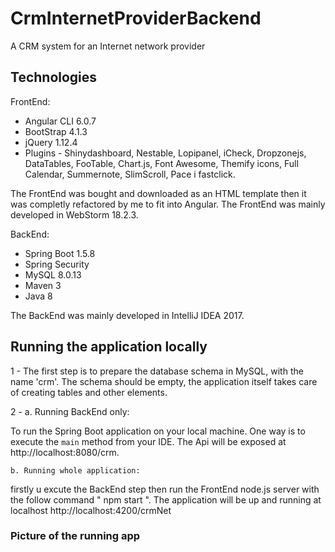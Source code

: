 # CrmInternetProviderBackend
A CRM system for an Internet network provider

## Technologies

FrontEnd:
* Angular CLI 6.0.7
* BootStrap 4.1.3
* jQuery 1.12.4
* Plugins - Shinydashboard, Nestable, Lopipanel, iCheck, Dropzonejs, DataTables, FooTable, Chart.js, Font Awesome, Themify icons, Full Calendar, Summernote, SlimScroll, Pace i fastclick.

The FrontEnd was bought and downloaded as an HTML template then it was completly refactored by me to fit into Angular. The FrontEnd was mainly developed in WebStorm 18.2.3.

BackEnd:
* Spring Boot 1.5.8
* Spring Security
* MySQL 8.0.13
* Maven 3
* Java 8

The BackEnd was mainly developed in IntelliJ IDEA 2017.

## Running the application locally

1 - The first step is to prepare the database schema in MySQL, with the name 'crm'. The schema should be empty, the application itself takes care of creating tables and other elements.

2 - a. Running BackEnd only: 

To run the Spring Boot application on your local machine. One way is to execute the `main` method from your IDE. The Api will be exposed at http://localhost:8080/crm.

    b. Running whole application:

firstly u excute the BackEnd step then run the FrontEnd node.js server with the follow command " npm start ". The application will be up and running at localhost http://localhost:4200/crmNet

### Picture of the running app








